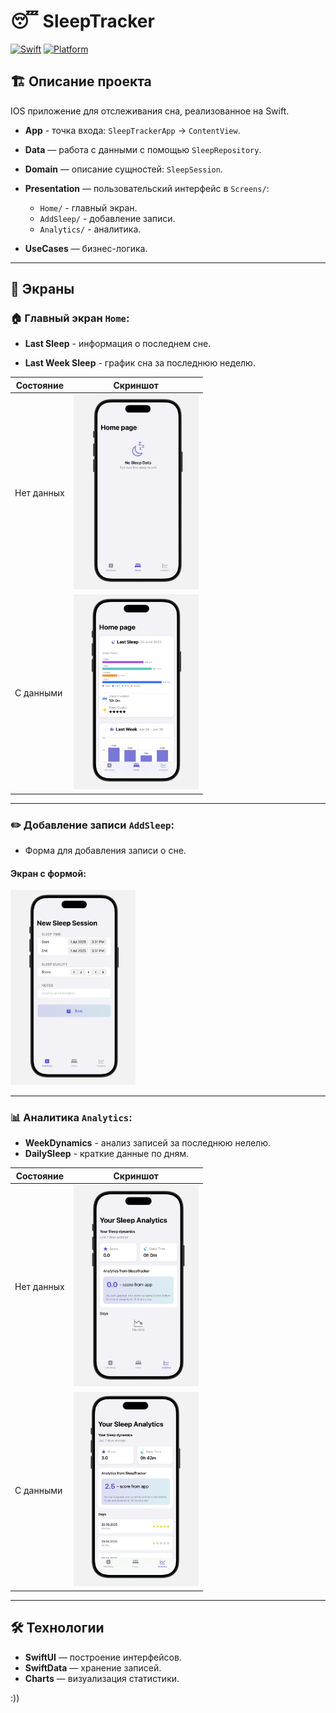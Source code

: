 # 😴 SleepTracker 
[![Swift](https://img.shields.io/badge/Swift-5.9-orange.svg)](https://swift.org)
[![Platform](https://img.shields.io/badge/iOS-16%2B-blue.svg)](https://developer.apple.com/ios/)

## 🏗️ Описание проекта

IOS приложение для отслеживания сна, реализованное на Swift. 

- **App** - точка входа: `SleepTrackerApp` -> `ContentView`.
- **Data** — работа с данными с помощью `SleepRepository`.
- **Domain** — описание сущностей: `SleepSession`.
- **Presentation** — пользовательский интерфейс в  `Screens/`:
    - `Home/` - главный экран.
    - `AddSleep/` - добавление записи.
    - `Analytics/` - аналитика.
    
- **UseCases** — бизнес-логика. 
---

## 📱 Экраны
### 🏠 Главный экран `Home`:
- **Last Sleep** - информация о последнем сне.

- **Last Week Sleep** - график сна за последнюю неделю.

| Состояние | Скриншот |
|-----------|----------|
| Нет данных | <img src="Design/EmptyHomePage.png" width="200" alt="Empty Home"> |
| С данными | <img src="Design/HomePage.png" width="200" alt="Home with Data"> |

---

### ✏️ Добавление записи `AddSleep`:
- Форма для добавления записи о сне.

#### Экран с формой:

<img src="Design/AddSleep.png" alt="Главный экран" width="200"/>

---

### 📊 Аналитика `Analytics`:
- **WeekDynamics** - анализ записей за последнюю нелелю.
- **DailySleep** - краткие данные по дням.

| Состояние | Скриншот |
|-----------|----------|
| Нет данных | <img src="Design/EmptyAnalytics.png" width="200" alt="Empty Analytics"> |
| С данными | <img src="Design/Analytics.png" width="200" alt="Analytics Data"> |

---

## 🛠️ Технологии

- **SwiftUI** — построение интерфейсов.
- **SwiftData** — хранение записей.
- **Charts** — визуализация статистики.

:))

